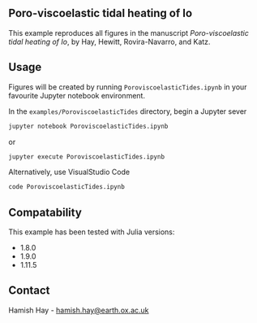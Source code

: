 ## Poro-viscoelastic tidal heating of Io

This example reproduces all figures in the manuscript _Poro-viscoelastic tidal heating of Io_, by Hay, Hewitt, Rovira-Navarro, and Katz.

<!-- USAGE EXAMPLES -->
## Usage

Figures will be created by running `PoroviscoelasticTides.ipynb` in your favourite Jupyter notebook environment. 

In the `examples/PoroviscoelasticTides` directory, begin a Jupyter sever 
   ```sh
   jupyter notebook PoroviscoelasticTides.ipynb
   ```
or 
   ```sh
   jupyter execute PoroviscoelasticTides.ipynb
   ```
Alternatively, use VisualStudio Code
   ```sh
   code PoroviscoelasticTides.ipynb
   ```

## Compatability 

This example has been tested with Julia versions:
- 1.8.0
- 1.9.0
- 1.11.5

<!-- CONTACT -->
## Contact

Hamish Hay - hamish.hay@earth.ox.ac.uk

